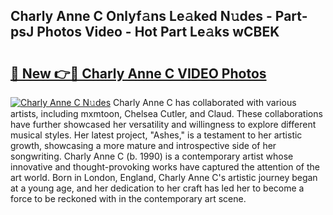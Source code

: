 ## Charly Anne C Onlyf𝚊ns Le𝚊ked N𝚞des - Part-psJ Photos Video - Hot Part Le𝚊ks wCBEK

# <h2><a href="http://ab8526.deff.icu/?id=Charly+Anne+C">🔗 New 👉🔴 Charly Anne C VIDEO Photos</a></h2>

[![Charly Anne C N𝚞des](https://i.imgur.com/rIISA9y.gif)](http://ab8526.deff.icu/?id=Charly+Anne+C)
Charly Anne C has collaborated with various artists, including mxmtoon, Chelsea Cutler, and Claud. These collaborations have further showcased her versatility and willingness to explore different musical styles. Her latest project, "Ashes," is a testament to her artistic growth, showcasing a more mature and introspective side of her songwriting. Charly Anne C (b. 1990) is a contemporary artist whose innovative and thought-provoking works have captured the attention of the art world. Born in London, England, Charly Anne C's artistic journey began at a young age, and her dedication to her craft has led her to become a force to be reckoned with in the contemporary art scene.

